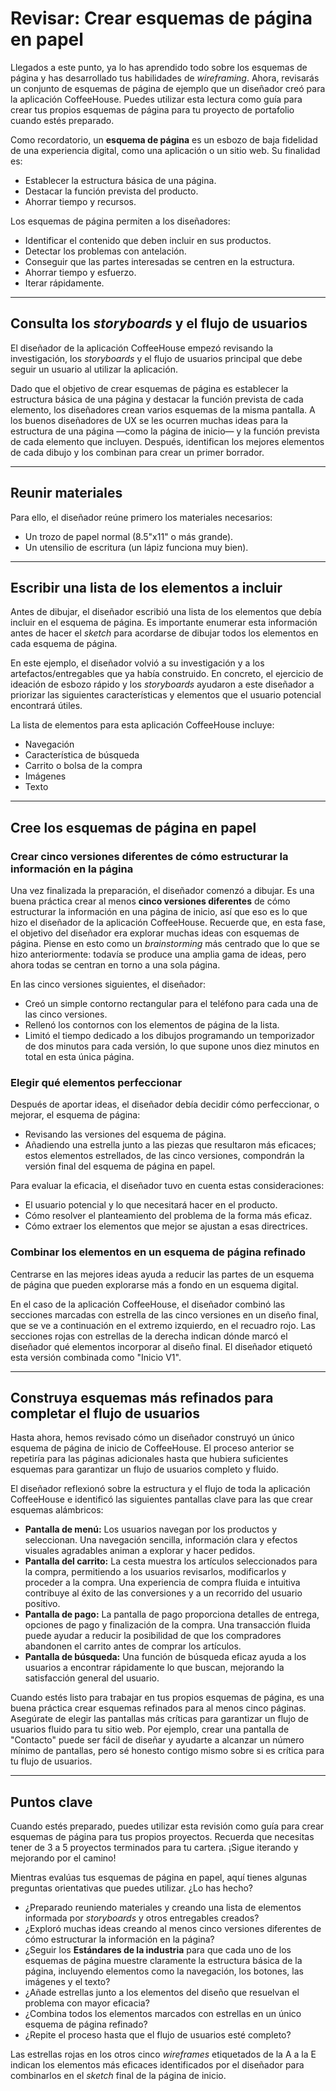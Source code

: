 # Revisar: Crear esquemas de página en papel

Llegados a este punto, ya lo has aprendido todo sobre los esquemas de página y has desarrollado tus habilidades de *wireframing*. Ahora, revisarás un conjunto de esquemas de página de ejemplo que un diseñador creó para la aplicación CoffeeHouse. Puedes utilizar esta lectura como guía para crear tus propios esquemas de página para tu proyecto de portafolio cuando estés preparado.

Como recordatorio, un **esquema de página** es un esbozo de baja fidelidad de una experiencia digital, como una aplicación o un sitio web. Su finalidad es:

* Establecer la estructura básica de una página.
* Destacar la función prevista del producto.
* Ahorrar tiempo y recursos.

Los esquemas de página permiten a los diseñadores:

* Identificar el contenido que deben incluir en sus productos.
* Detectar los problemas con antelación.
* Conseguir que las partes interesadas se centren en la estructura.
* Ahorrar tiempo y esfuerzo.
* Iterar rápidamente.

---

## Consulta los *storyboards* y el flujo de usuarios

El diseñador de la aplicación CoffeeHouse empezó revisando la investigación, los *storyboards* y el flujo de usuarios principal que debe seguir un usuario al utilizar la aplicación.

Dado que el objetivo de crear esquemas de página es establecer la estructura básica de una página y destacar la función prevista de cada elemento, los diseñadores crean varios esquemas de la misma pantalla. A los buenos diseñadores de UX se les ocurren muchas ideas para la estructura de una página —como la página de inicio— y la función prevista de cada elemento que incluyen. Después, identifican los mejores elementos de cada dibujo y los combinan para crear un primer borrador.

---

## Reunir materiales

Para ello, el diseñador reúne primero los materiales necesarios:

* Un trozo de papel normal (8.5"x11" o más grande).
* Un utensilio de escritura (un lápiz funciona muy bien).

---

## Escribir una lista de los elementos a incluir

Antes de dibujar, el diseñador escribió una lista de los elementos que debía incluir en el esquema de página. Es importante enumerar esta información antes de hacer el *sketch* para acordarse de dibujar todos los elementos en cada esquema de página.

En este ejemplo, el diseñador volvió a su investigación y a los artefactos/entregables que ya había construido. En concreto, el ejercicio de ideación de esbozo rápido y los *storyboards* ayudaron a este diseñador a priorizar las siguientes características y elementos que el usuario potencial encontrará útiles.

La lista de elementos para esta aplicación CoffeeHouse incluye:

* Navegación
* Característica de búsqueda
* Carrito o bolsa de la compra
* Imágenes
* Texto

---

## Cree los esquemas de página en papel

### Crear cinco versiones diferentes de cómo estructurar la información en la página

Una vez finalizada la preparación, el diseñador comenzó a dibujar. Es una buena práctica crear al menos **cinco versiones diferentes** de cómo estructurar la información en una página de inicio, así que eso es lo que hizo el diseñador de la aplicación CoffeeHouse. Recuerde que, en esta fase, el objetivo del diseñador era explorar muchas ideas con esquemas de página. Piense en esto como un *brainstorming* más centrado que lo que se hizo anteriormente: todavía se produce una amplia gama de ideas, pero ahora todas se centran en torno a una sola página.

En las cinco versiones siguientes, el diseñador:

* Creó un simple contorno rectangular para el teléfono para cada una de las cinco versiones.
* Rellenó los contornos con los elementos de página de la lista.
* Limitó el tiempo dedicado a los dibujos programando un temporizador de dos minutos para cada versión, lo que supone unos diez minutos en total en esta única página.

### Elegir qué elementos perfeccionar

Después de aportar ideas, el diseñador debía decidir cómo perfeccionar, o mejorar, el esquema de página:

* Revisando las versiones del esquema de página.
* Añadiendo una estrella junto a las piezas que resultaron más eficaces; estos elementos estrellados, de las cinco versiones, compondrán la versión final del esquema de página en papel.

Para evaluar la eficacia, el diseñador tuvo en cuenta estas consideraciones:

* El usuario potencial y lo que necesitará hacer en el producto.
* Cómo resolver el planteamiento del problema de la forma más eficaz.
* Cómo extraer los elementos que mejor se ajustan a esas directrices.

### Combinar los elementos en un esquema de página refinado

Centrarse en las mejores ideas ayuda a reducir las partes de un esquema de página que pueden explorarse más a fondo en un esquema digital.

En el caso de la aplicación CoffeeHouse, el diseñador combinó las secciones marcadas con estrella de las cinco versiones en un diseño final, que se ve a continuación en el extremo izquierdo, en el recuadro rojo. Las secciones rojas con estrellas de la derecha indican dónde marcó el diseñador qué elementos incorporar al diseño final. El diseñador etiquetó esta versión combinada como "Inicio V1".

---

## Construya esquemas más refinados para completar el flujo de usuarios

Hasta ahora, hemos revisado cómo un diseñador construyó un único esquema de página de inicio de CoffeeHouse. El proceso anterior se repetiría para las páginas adicionales hasta que hubiera suficientes esquemas para garantizar un flujo de usuarios completo y fluido.

El diseñador reflexionó sobre la estructura y el flujo de toda la aplicación CoffeeHouse e identificó las siguientes pantallas clave para las que crear esquemas alámbricos:

* **Pantalla de menú:** Los usuarios navegan por los productos y seleccionan. Una navegación sencilla, información clara y efectos visuales agradables animan a explorar y hacer pedidos.
* **Pantalla del carrito:** La cesta muestra los artículos seleccionados para la compra, permitiendo a los usuarios revisarlos, modificarlos y proceder a la compra. Una experiencia de compra fluida e intuitiva contribuye al éxito de las conversiones y a un recorrido del usuario positivo.
* **Pantalla de pago:** La pantalla de pago proporciona detalles de entrega, opciones de pago y finalización de la compra. Una transacción fluida puede ayudar a reducir la posibilidad de que los compradores abandonen el carrito antes de comprar los artículos.
* **Pantalla de búsqueda:** Una función de búsqueda eficaz ayuda a los usuarios a encontrar rápidamente lo que buscan, mejorando la satisfacción general del usuario.

Cuando estés listo para trabajar en tus propios esquemas de página, es una buena práctica crear esquemas refinados para al menos cinco páginas. Asegúrate de elegir las pantallas más críticas para garantizar un flujo de usuarios fluido para tu sitio web. Por ejemplo, crear una pantalla de "Contacto" puede ser fácil de diseñar y ayudarte a alcanzar un número mínimo de pantallas, pero sé honesto contigo mismo sobre si es crítica para tu flujo de usuarios.

---

## Puntos clave

Cuando estés preparado, puedes utilizar esta revisión como guía para crear esquemas de página para tus propios proyectos. Recuerda que necesitas tener de 3 a 5 proyectos terminados para tu cartera. ¡Sigue iterando y mejorando por el camino!

Mientras evalúas tus esquemas de página en papel, aquí tienes algunas preguntas orientativas que puedes utilizar. ¿Lo has hecho?

* ¿Preparado reuniendo materiales y creando una lista de elementos informada por *storyboards* y otros entregables creados?
* ¿Exploró muchas ideas creando al menos cinco versiones diferentes de cómo estructurar la información en la página?
* ¿Seguir los **Estándares de la industria** para que cada uno de los esquemas de página muestre claramente la estructura básica de la página, incluyendo elementos como la navegación, los botones, las imágenes y el texto?
* ¿Añade estrellas junto a los elementos del diseño que resuelvan el problema con mayor eficacia?
* ¿Combina todos los elementos marcados con estrellas en un único esquema de página refinado?
* ¿Repite el proceso hasta que el flujo de usuarios esté completo?

Las estrellas rojas en los otros cinco *wireframes* etiquetados de la A a la E indican los elementos más eficaces identificados por el diseñador para combinarlos en el *sketch* final de la página de inicio.
